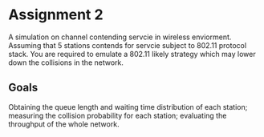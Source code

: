 # Assignment 2

A simulation on channel contending servcie in wireless enviorment. Assuming that 5 stations contends for servcie subject to 802.11 protocol stack. You are required to emulate a 802.11 likely strategy which may lower down the collisions in the network.

## Goals

Obtaining the queue length and waiting time distribution of each station; measuring the collision probability for each station; evaluating the throughput of the whole network.
